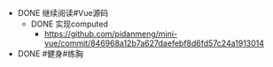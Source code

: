 - DONE 继续阅读#Vue源码
	- DONE 实现computed
		- https://github.com/pidanmeng/mini-vue/commit/846968a12b7a627daefebf8d6fd57c24a1913014
- DONE #健身#练胸